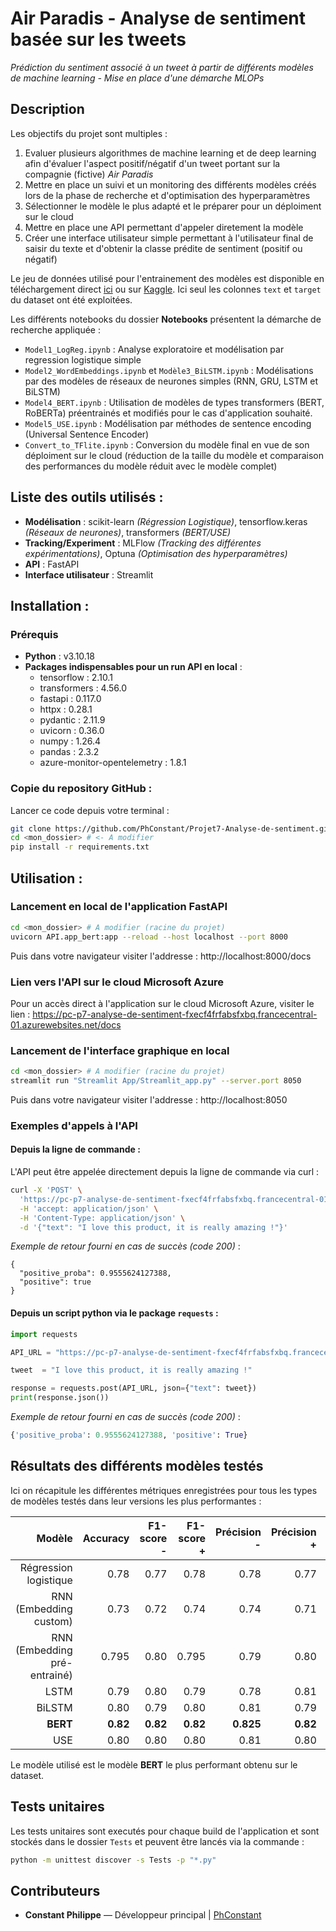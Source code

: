 Air Paradis - Analyse de sentiment basée sur les tweets  
===
*Prédiction du sentiment associé à un tweet à partir de différents modèles de machine learning - Mise en place d'une démarche MLOPs*

Description
---
Les objectifs du projet sont multiples : 

1. Evaluer plusieurs algorithmes de machine learning et de deep learning afin d'évaluer l'aspect positif/négatif d'un tweet portant sur la compagnie (fictive) *Air Paradis*
2. Mettre en place un suivi et un monitoring des différents modèles créés lors de la phase de recherche et d'optimisation des hyperparamètres 
3. Sélectionner le modèle le plus adapté et le préparer pour un déploiment sur le cloud
4. Mettre en place une API permettant d'appeler diretement la modèle
5. Créer une interface utilisateur simple permettant à l'utilisateur final de saisir du texte et d'obtenir la classe prédite de sentiment (positif ou négatif)

Le jeu de données utilisé pour l'entrainement des modèles est disponible en téléchargement direct  [ici][1] ou sur [Kaggle][2]. Ici seul les colonnes `text` et `target` du dataset ont été exploitées. 

Les différents notebooks du dossier **Notebooks** présentent la démarche de recherche appliquée : 
- `Model1_LogReg.ipynb` : Analyse exploratoire et modélisation par regression logistique simple
- `Model2_WordEmbeddings.ipynb` et `Modèle3_BiLSTM.ipynb` : Modélisations par des modèles de réseaux de neurones simples (RNN, GRU, LSTM et BiLSTM)
- `Model4_BERT.ipynb` : Utilisation de modèles de types transformers (BERT, RoBERTa) préentrainés et modifiés pour le cas d'application souhaité. 
- `Model5_USE.ipynb` : Modélisation par méthodes de sentence encoding (Universal Sentence Encoder)
- `Convert_to_TFlite.ipynb` : Conversion du modèle final en vue de son déploiment sur le cloud (réduction de la taille du modèle et comparaison des performances du modèle réduit avec le modèle complet)


Liste des outils utilisés : 
---
- **Modélisation** : scikit-learn *(Régression Logistique)*, tensorflow.keras *(Réseaux de neurones)*, transformers *(BERT/USE)*
- **Tracking/Experiment** : MLFlow *(Tracking des différentes expérimentations)*, Optuna *(Optimisation des hyperparamètres)*
- **API** : FastAPI
- **Interface utilisateur** : Streamlit  

Installation : 
---
  

### Prérequis
- **Python** : v3.10.18
- **Packages indispensables pour un run API en local** : 
    - tensorflow : 2.10.1
    - transformers : 4.56.0
    - fastapi : 0.117.0
    - httpx : 0.28.1
    - pydantic : 2.11.9
    - uvicorn : 0.36.0
    - numpy : 1.26.4
    - pandas : 2.3.2
    - azure-monitor-opentelemetry : 1.8.1

### Copie du repository GitHub :
Lancer ce code depuis votre terminal :
```bash
git clone https://github.com/PhConstant/Projet7-Analyse-de-sentiment.git
cd <mon_dossier> # <- A modifier 
pip install -r requirements.txt
```

Utilisation : 
---
### Lancement en local de l'application FastAPI 
```bash
cd <mon_dossier> # A modifier (racine du projet)
uvicorn API.app_bert:app --reload --host localhost --port 8000
```
Puis dans votre navigateur visiter l'addresse : http://localhost:8000/docs


### Lien vers l'API sur le cloud Microsoft Azure

Pour un accès direct à l'application sur le cloud Microsoft Azure, visiter le lien : https://pc-p7-analyse-de-sentiment-fxecf4frfabsfxbq.francecentral-01.azurewebsites.net/docs


### Lancement de l'interface graphique en local 

```bash
cd <mon_dossier> # A modifier (racine du projet)
streamlit run "Streamlit App/Streamlit_app.py" --server.port 8050
```

Puis dans votre navigateur visiter l'addresse : http://localhost:8050


### Exemples d'appels à l'API 

#### Depuis la ligne de commande : 
L'API peut être appelée directement depuis la ligne de commande via curl : 

```bash
curl -X 'POST' \
  'https://pc-p7-analyse-de-sentiment-fxecf4frfabsfxbq.francecentral-01.azurewebsites.net/predict' \
  -H 'accept: application/json' \
  -H 'Content-Type: application/json' \
  -d '{"text": "I love this product, it is really amazing !"}'
```
*Exemple de retour fourni en cas de succès (code 200)* :
```
{
  "positive_proba": 0.9555624127388,
  "positive": true
}
```

#### Depuis un script python via le package `requests` :
```python
import requests

API_URL = "https://pc-p7-analyse-de-sentiment-fxecf4frfabsfxbq.francecentral-01.azurewebsites.net/predict"

tweet  = "I love this product, it is really amazing !"

response = requests.post(API_URL, json={"text": tweet})
print(response.json())

```
*Exemple de retour fourni en cas de succès (code 200)* :
```python
{'positive_proba': 0.9555624127388, 'positive': True}
```

Résultats des différents modèles testés 
---
Ici on récapitule les différentes métriques enregistrées pour tous les types de modèles testés dans leur versions les plus performantes : 

|Modèle|Accuracy|F1-score -|F1-score +|Précision -|Précision +|ROC-AUC|Recall -|Recall +|
|-----:|-------:|---------:|---------:|----------:|----------:|------:|-------:|-------:|
|Régression logistique|0.78|0.77|0.78|0.78|0.77|0.85|0.77|0.79|
|RNN (Embedding custom)|0.73|0.72|0.74|0.74|0.71|0.80|0.70|0.76|
|RNN (Embedding pré-entrainé)|0.795|0.80|0.795|0.79|0.80|0.87|0.80|0.79|
|LSTM|0.79|0.80|0.79|0.78|0.81|0.88|0.82|0.77|
|BiLSTM|0.80|0.79|0.80|0.81|0.79|0.88|0.78|0.81|
|**BERT**|**0.82**|**0.82**|**0.82**|**0.825**|**0.82**|**0.90**|**0.82**|**0.83**|
|USE|0.80|0.80|0.80|0.81|0.80|0.89|0.79|0.81|

Le modèle utilisé est le modèle **BERT** le plus performant obtenu sur le dataset.


Tests unitaires 
---
Les tests unitaires sont executés pour chaque build de l'application et sont stockés dans le dossier `Tests` et peuvent être lancés via la commande : 
```bash
python -m unittest discover -s Tests -p "*.py"
```

Contributeurs
---
- **Constant Philippe** — Développeur principal  |  [PhConstant](https://github.com/PhConstant)


[1]: https://s3-eu-west-1.amazonaws.com/static.oc-static.com/prod/courses/files/AI+Engineer/Project+7%C2%A0-+D%C3%A9tectez+les+Bad+Buzz+gr%C3%A2ce+au+Deep+Learning/sentiment140.zip
[2]: https://www.kaggle.com/datasets/kazanova/sentiment140